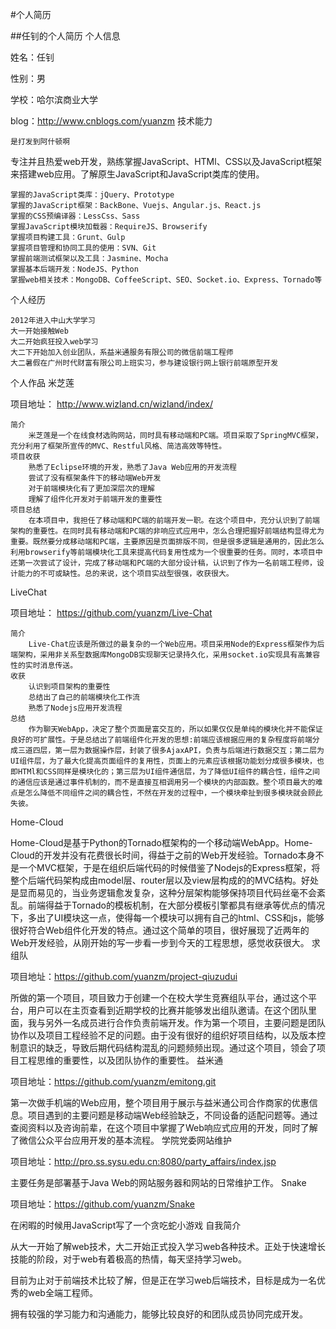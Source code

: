 #个人简历


##任钊的个人简历
个人信息

姓名：任钊

性别：男

学校：哈尔滨商业大学

blog：http://www.cnblogs.com/yuanzm
技术能力

    是打发到阿什顿啊

专注并且热爱web开发，熟练掌握JavaScript、HTMl、CSS以及JavaScript框架来搭建web应用。了解原生JavaScript和JavaScript类库的使用。

    掌握的JavaScript类库：jQuery、Prototype
    掌握的JavaScript框架：BackBone、Vuejs、Angular.js、React.js
    掌握的CSS预编译器：LessCss、Sass
    掌握JavaScript模块加载器：RequireJS、Browserify
    掌握项目构建工具：Grunt、Gulp
    掌握项目管理和协同工具的使用：SVN、Git
    掌握前端测试框架以及工具：Jasmine、Mocha
    掌握基本后端开发：NodeJS、Python
    掌握web相关技术：MongoDB、CoffeeScript、SEO、Socket.io、Express、Tornado等

个人经历

    2012年进入中山大学学习
    大一开始接触Web
    大二开始疯狂投入web学习
    大二下开始加入创业团队，系益米通服务有限公司的微信前端工程师
    大二暑假在广州时代财富有限公司上班实习，参与建设银行网上银行前端原型开发

个人作品
米芝莲

项目地址： http://www.wizland.cn/wizland/index/

    简介
        米芝莲是一个在线食材选购网站，同时具有移动端和PC端。项目采取了SpringMVC框架，充分利用了框架所宣传的MVC、Restful风格、简洁高效等特性。
    项目收获
        熟悉了Eclipse环境的开发，熟悉了Java Web应用的开发流程
        尝试了没有框架条件下的移动端Web开发
        对于前端模块化有了更加深层次的理解
        理解了组件化开发对于前端开发的重要性
    项目总结
        在本项目中，我担任了移动端和PC端的前端开发一职。在这个项目中，充分认识到了前端架构的重要性。在同时具有移动端和PC端的非响应式应用中，怎么合理把握好前端结构显得尤为重要。既然要分成移动端和PC端，主要原因是页面排版不同，但是很多逻辑是通用的，因此怎么利用browserify等前端模块化工具来提高代码复用性成为一个很重要的任务。同时，本项目中还第一次尝试了设计，完成了移动端和PC端的大部分设计稿，认识到了作为一名前端工程师，设计能力的不可或缺性。总的来说，这个项目实战型很强，收获很大。

LiveChat

项目地址： https://github.com/yuanzm/Live-Chat

    简介
        Live-Chat应该是所做过的最复杂的一个Web应用。项目采用Node的Express框架作为后端架构，采用非关系型数据库MongoDB实现聊天记录持久化，采用socket.io实现具有高兼容性的实时消息传送。
    收获
        认识到项目架构的重要性
        总结出了自己的前端模块化工作流
        熟悉了Nodejs应用开发流程
    总结
        作为聊天WebApp，决定了整个页面是富交互的，所以如果仅仅是单纯的模块化并不能保证良好的可扩展性。于是总结出了前端组件化开发的思想:前端应该根据应用的复杂程度将前端分成三道四层，第一层为数据操作层，封装了很多AjaxAPI，负责与后端进行数据交互；第二层为UI组件层，为了最大化提高页面组件的复用性，页面上的元素应该根据功能划分成很多模块，也即HTMl和CSS同样是模块化的；第三层为UI组件通信层，为了降低UI组件的耦合性，组件之间的通信应该是通过事件机制的，而不是直接互相调用另一个模块的内部函数。整个项目最大的难点是怎么降低不同组件之间的耦合性，不然在开发的过程中，一个模块牵扯到很多模块就会顾此失彼。

Home-Cloud

Home-Cloud是基于Python的Tornado框架构的一个移动端WebApp。Home-Cloud的开发并没有花费很长时间，得益于之前的Web开发经验。Tornado本身不是一个MVC框架，于是在组织后端代码的时候借鉴了Nodejs的Express框架，将整个后端代码架构成由model层、router层以及view层构成的的MVC结构。好处是显而易见的，当业务逻辑愈发复杂，这种分层架构能够保持项目代码丝毫不会紊乱。前端得益于Tornado的模板机制，在大部分模板引擎都具有继承等优点的情况下，多出了UI模块这一点，使得每一个模块可以拥有自己的html、CSS和js，能够很好符合Web组件化开发的特点。通过这个简单的项目，很好展现了近两年的Web开发经验，从刚开始的写一步看一步到今天的工程思想，感觉收获很大。
求组队

项目地址：https://github.com/yuanzm/project-qiuzudui

所做的第一个项目，项目致力于创建一个在校大学生竞赛组队平台，通过这个平台，用户可以在主页查看到近期学校的比赛并能够发出组队邀请。在这个团队里面，我与另外一名成员进行合作负责前端开发。作为第一个项目，主要问题是团队协作以及项目工程经验不足的问题。由于没有很好的组织好项目结构，以及版本控制意识的缺乏，导致后期代码结构混乱的问题频频出现。通过这个项目，领会了项目工程思维的重要性，以及团队协作的重要性。
益米通

项目地址：https://github.com/yuanzm/emitong.git

第一次做手机端的Web应用，整个项目用于展示与益米通公司合作商家的优惠信息。项目遇到的主要问题是移动端Web经验缺乏，不同设备的适配问题等。通过查阅资料以及咨询前辈，在这个项目中掌握了Web响应式应用的开发，同时了解了微信公众平台应用开发的基本流程。
学院党委网站维护

项目地址：http://pro.ss.sysu.edu.cn:8080/party_affairs/index.jsp

主要任务是部署基于Java Web的网站服务器和网站的日常维护工作。
Snake

项目地址：https://github.com/yuanzm/Snake

在闲暇的时候用JavaScript写了一个贪吃蛇小游戏
自我简介

从大一开始了解web技术，大二开始正式投入学习web各种技术。正处于快速增长技能的阶段，对于web有着极高的热情，每天坚持学习web。

目前为止对于前端技术比较了解，但是正在学习web后端技术，目标是成为一名优秀的web全端工程师。

拥有较强的学习能力和沟通能力，能够比较良好的和团队成员协同完成开发。
